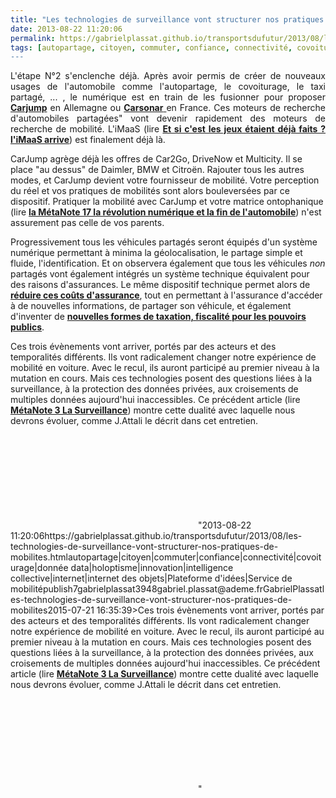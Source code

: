 ```yaml
---
title: "Les technologies de surveillance vont structurer nos pratiques de mobilités"
date: 2013-08-22 11:20:06
permalink: https://gabrielplassat.github.io/transportsdufutur/2013/08/les-technologies-de-surveillance-vont-structurer-nos-pratiques-de-mobilites.html
tags: [autopartage, citoyen, commuter, confiance, connectivité, covoiturage, donnée data, holoptisme, innovation, intelligence collective, internet, internet des objets, Plateforme d'idées, Service de mobilité]
---
```


<p style="text-align: justify;">L'étape N°2 s'enclenche déjà. Après avoir permis de créer de nouveaux usages de l'automobile comme l'autopartage, le covoiturage, le taxi partagé, ... , le numérique est en train de les fusionner pour proposer <strong><a href="http://www.carjump.de/?lang=en" target="_blank">Carjump</a></strong> en Allemagne ou <a href="http://www.carsonar.com/" target="_blank"><strong>Carsonar</strong> </a>en France. Ces moteurs de recherche d'automobiles partagées" vont devenir rapidement des moteurs de recherche de mobilité. L'iMaaS (lire <strong><a href="https://gabrielplassat.github.io/transportsdufutur/2013/07/et-si-les-jeux-etaient-deja-faits.html"" target=""_blank"">Et si c'est les jeux étaient déjà faits ? l'iMaaS arrive</a></strong>) est finalement déjà là.</p> <p style=""text-align: justify>CarJump agrège déjà les offres de Car2Go, DriveNow et Multicity. Il se place "au dessus" de Daimler, BMW et Citroën. Rajouter tous les autres modes, et CarJump devient votre fournisseur de mobilité. Votre perception du réel et vos pratiques de mobilités sont alors bouleversées par ce dispositif. Pratiquer la mobilité avec CarJump et votre matrice ontophanique (lire <strong><a href="https://gabrielplassat.github.io/transportsdufutur/2013/08/metanote-17-la-mutation-numerique-nengendre-pas-seulement-de-nouveaux-moyens-de-transports-elle-modi.html"" target=""_blank"">la MétaNote 17 la révolution numérique et la fin de l'automobile</a></strong>) n'est assurement pas celle de vos parents. </p>  <!--more-->    <p style=""text-align: justify>Progressivement tous les véhicules partagés seront équipés d'un système numérique permettant à minima la géolocalisation, le partage simple et fluide, l'identification. Et on observera également que tous les véhicules <em>non</em> partagés vont également intégrés un système technique équivalent pour des raisons d'assurances. Le même dispositif technique permet alors de <strong><a href=""http://quebec.huffingtonpost.ca/2013/08/20/un-gps-pour-reduire-ses-primes-dassurances_n_3787207.html?utm_hp_ref=tw"" target=""_blank"">réduire ces coûts d'assurance</a></strong>, tout en permettant à l'assurance d'accéder à de nouvelles informations, de partager son véhicule, et également d'inventer de <strong><a href="https://gabrielplassat.github.io/transportsdufutur/2013/07/et-si-nous-innovions-sur-la-fiscalite-des-carburants.html"" target=""_blank"">nouvelles formes de taxation, fiscalité pour les pouvoirs publics</a></strong>. </p> <p style=""text-align: justify>Ces trois évènements vont arriver, portés par des acteurs et des temporalités différents. Ils vont radicalement changer notre expérience de mobilité en voiture. Avec le recul, ils auront participé au premier niveau à la mutation en cours. Mais ces technologies posent des questions liées à la surveillance, à la protection des données privées, aux croisements de multiples données aujourd'hui inaccessibles. Ce précédent article (lire <strong><a href="https://gabrielplassat.github.io/transportsdufutur/2013/03/metanote-tdf-3-la-surveillance-reloaded.html"" target=""_blank"">MétaNote 3 La Surveillance</a></strong>) montre cette dualité avec laquelle nous devrons évoluer, comme J.Attali le décrit dans cet entretien.</p> <iframe frameborder=""no"" framespacing=""0"" height=""265"" scrolling=""no"" src=""http://www.publicsenat.fr/vodiFrame.php?idE=56585"" valign=""top"" width=""424""> </iframe>"2013-08-22 11:20:06https://gabrielplassat.github.io/transportsdufutur/2013/08/les-technologies-de-surveillance-vont-structurer-nos-pratiques-de-mobilites.htmlautopartage|citoyen|commuter|confiance|connectivité|covoiturage|donnée data|holoptisme|innovation|intelligence collective|internet|internet des objets|Plateforme d'idées|Service de mobilitépublish7gabrielplassat3948gabriel.plassat@ademe.frGabrielPlassatles-technologies-de-surveillance-vont-structurer-nos-pratiques-de-mobilites2015-07-21 16:35:39>Ces trois évènements vont arriver, portés par des acteurs et des temporalités différents. Ils vont radicalement changer notre expérience de mobilité en voiture. Avec le recul, ils auront participé au premier niveau à la mutation en cours. Mais ces technologies posent des questions liées à la surveillance, à la protection des données privées, aux croisements de multiples données aujourd'hui inaccessibles. Ce précédent article (lire <strong><a href="https://gabrielplassat.github.io/transportsdufutur/2013/03/metanote-tdf-3-la-surveillance-reloaded.html"" target=""_blank"">MétaNote 3 La Surveillance</a></strong>) montre cette dualité avec laquelle nous devrons évoluer, comme J.Attali le décrit dans cet entretien.</p> <iframe frameborder=""no"" framespacing=""0"" height=""265"" scrolling=""no"" src=""http://www.publicsenat.fr/vodiFrame.php?idE=56585"" valign=""top"" width=""424""> </iframe>"
